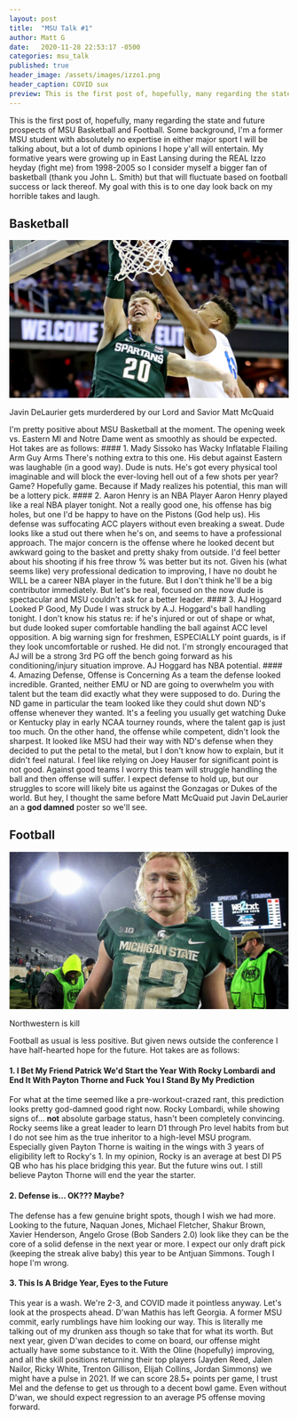 ```yaml
---
layout: post
title:  "MSU Talk #1"
author: Matt G
date:   2020-11-28 22:53:17 -0500
categories: msu_talk
published: true
header_image: /assets/images/izzo1.png
header_caption: COVID sux
preview: This is the first post of, hopefully, many regarding the state and future prospects of MSU Basketball and Football. Some background, I'm a former MSU student with absolutely no expertise in either major sport I will be talking about, but a lot of dumb opinions I hope y'all will entertain. My formative years were growing up in East Lansing during the Izzo heyday from 1998-2005 so I consider myself a bigger fan of basketball (thank you John L. Smith) but that will fluctuate based on football success or lack thereof. My goal with this is to one day look back on my horrible takes and laugh.
---
```

This is the first post of, hopefully, many regarding the state and future prospects of MSU Basketball and Football. Some background, I'm a former MSU student with absolutely no expertise in either major sport I will be talking about, but a lot of dumb opinions I hope y'all will entertain. My formative years were growing up in East Lansing during the REAL Izzo heyday (fight me) from 1998-2005 so I consider myself a bigger fan of basketball (thank you John L. Smith) but that will fluctuate based on football success or lack thereof. My goal with this is to one day look back on my horrible takes and laugh.
## Basketball
<!-- ![Evidence Matt McQuaid is a murderer](/assets/images/mcquaid_dunk.jpg "RIP_DeLaurier") -->
<img src="/assets/images/mcquaid_dunk.jpg" alt="RIP_DeLaurier"
	title="RIP DeLaurier"/>
<p class="caption">Javin DeLaurier gets murderdered by our Lord and Savior Matt McQuaid</p>
I'm pretty positive about MSU Basketball at the moment. The opening week vs. Eastern MI and Notre Dame went as smoothly as should be expected. Hot takes are as follows:
#### 1. Mady Sissoko has Wacky Inflatable Flailing Arm Guy Arms
There's nothing extra to this one. His debut against Eastern was laughable (in a good way). Dude is nuts. He's got every physical tool imaginable and will block the ever-loving hell out of a few shots per year? Game? Hopefully game. Because if Mady realizes his potential, this man will be a lottery pick.
#### 2. Aaron Henry is an NBA Player
Aaron Henry played like a real NBA player tonight. Not a really good one, his offense has big holes, but one I'd be happy to have on the Pistons (God help us). His defense was suffocating ACC players without even breaking a sweat. Dude looks like a stud out there when he's on, and seems to have a professional approach. The major concern is the offense where he looked decent but awkward going to the basket and pretty shaky from outside. I'd feel better about his shooting if his free throw % was better but its not. Given his (what seems like) very professional dedication to improving, I have no doubt he WILL be a career NBA player in the future. But I don't think he'll be a big contributor immediately. But let's be real, focused on the now dude is spectacular and MSU couldn't ask for a better leader.
#### 3. AJ Hoggard Looked P Good, My Dude
I was struck by A.J. Hoggard's ball handling tonight. I don't know his status re: if he's injured or out of shape or what, but dude looked super comfortable handling the ball against ACC level opposition. A big warning sign for freshmen, ESPECIALLY point guards, is if they look uncomfortable or rushed. He did not. I'm strongly encouraged that AJ will be a strong 3rd PG off the bench going forward as his conditioning/injury situation improve. AJ Hoggard has NBA potential.
#### 4. Amazing Defense, Offense is Concerning
As a team the defense looked incredible. Granted, neither EMU or ND are going to overwhelm you with talent but the team did exactly what they were supposed to do. During the ND game in particular the team looked like they could shut down ND's offense whenever they wanted. It's a feeling you usually get watching Duke or Kentucky play in early NCAA tourney rounds, where the talent gap is just too much. On the other hand, the offense while competent, didn't look the sharpest. It looked like MSU had their way with ND's defense when they decided to put the petal to the metal, but I don't know how to explain, but it didn't feel natural. I feel like relying on Joey Hauser for significant point is not good. Against good teams I worry this team will struggle handling the ball and then offense will suffer. I expect defense to hold up, but our struggles to score will likely bite us against the Gonzagas or Dukes of the world. But hey, I thought the same before Matt McQuaid put Javin DeLaurier an a <b>god damned</b> poster so we'll see.

## Football
<img src="/assets/images/football1.jpg" alt="Rocky_Kawaii"
	title="RockyDreamy"/>
<p class="caption">Northwestern is kill</p>
Football as usual is less positive. But given news outside the conference I have half-hearted hope for the future. Hot takes are as follows:

#### 1. I Bet My Friend Patrick We'd Start the Year With Rocky Lombardi and End It With Payton Thorne and Fuck You I Stand By My Prediction
For what at the time seemed like a pre-workout-crazed rant, this prediction looks pretty god-damned good right now. Rocky Lombardi, while showing signs of... <b>not</b> absolute garbage status, hasn't been completely convincing. Rocky seems like a great leader to learn D1 through Pro level habits from but I do not see him as the true inheritor to a high-level MSU program. Especially given Payton Thorne is waiting in the wings with 3 years of eligibility left to Rocky's 1. In my opinion, Rocky is an average at best DI P5 QB who has his place bridging this year. But the future wins out. I still believe Payton Thorne will end the year the starter.

#### 2. Defense is... OK??? Maybe?
The defense has a few genuine bright spots, though I wish we had more. Looking to the future, Naquan Jones, Michael Fletcher, Shakur Brown, Xavier Henderson, Angelo Grose (Bob Sanders 2.0) look like they can be the core of a solid defense in the next year or more. I expect our only draft pick (keeping the streak alive baby) this year to be Antjuan Simmons. Tough I hope I'm wrong. 

#### 3. This Is A Bridge Year, Eyes to the Future
This year is a wash. We're 2-3, and COVID made it pointless anyway. Let's look at the prospects ahead. D'wan Mathis has left Georgia. A former MSU commit, early rumblings have him looking our way. This is literally me talking out of my drunken ass though so take that for what its worth. But next year, given D'wan decides to come on board, our offense might actually have some substance to it. With the Oline (hopefully) improving, and all the skill positions returning their top players (Jayden Reed, Jalen Nailor, Ricky White, Trenton Gillison, Elijah Collins, Jordan Simmons) we might have a pulse in 2021. If we can score 28.5+ points per game, I trust Mel and the defense to get us through to a decent bowl game. Even without D'wan, we should expect regression to an average P5 offense moving forward.